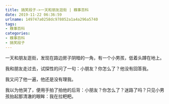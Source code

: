 ```yaml
---
title: 搞笑段子->一天和朋友逛街 | 糗事百科
date: 2019-11-22 06:36:59
urlname: 149747a0258dc978052a1a4a296a5740
tags: 
- 糗事百科
categories:
- 糗事百科
- 搞笑段子
---
```

一天和朋友逛街，发现在路边房子阴暗的一角，有一个小男孩，低着头蹲在地上。

我和朋友走过去，试探性的问了一句：小朋友？你怎么了？他没有回答我。

我又问了他一遍，他还是没有理我。

我以为他哭了，便用手拍了拍他的后背：小朋友？你怎么了？迷路了吗？只见小男孩抬起那清澈的眼眸：我在拉粑粑。


